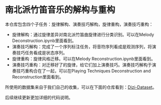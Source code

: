 # 南北派竹笛音乐的解构与重构

本仓库包含四个子任务：旋律解构、演奏技巧解构，旋律重构，演奏技巧重构：
- 旋律解构：通过旋律差异对南北派竹笛曲旋律进行分类识别。可以在Melody Deconstruction.ipynb里面看到。
- 演奏技巧解构：完成了一个序列标注任务，将音符序列看成是观测序列，将演奏技巧任务看成是状态序列。
- 旋律重构：旋律风格迁移。可以在Melody Reconstruction.ipynb里面看到。
- 演奏技巧重构：对迁移好了的旋律，给它们加上演奏技巧。演奏技巧解构于演奏技巧重构合在了一起，可以在Playing Techniques Deconstruction and Reconstruction里面看到。

所使用的数据集来自于我们自己的收集，可以在下面的仓库看到：[Dizi-Dataset](https://github.com/hrsoup/Dizi_Dataset)。

后续继续更新更加详细的代码说明。